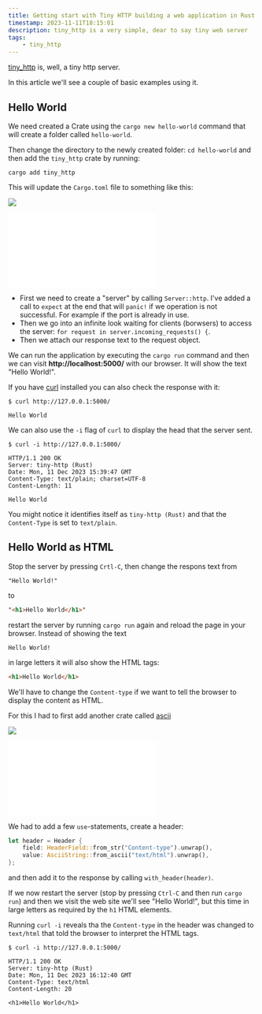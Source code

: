 ```yaml
---
title: Getting start with Tiny HTTP building a web application in Rust
timestamp: 2023-11-11T18:15:01
description: tiny_http is a very simple, dear to say tiny web server
tags:
    - tiny_http
---
```


[tiny_http](https://crates.io/crates/tiny_http) is, well, a tiny http server.

In this article we'll see a couple of basic examples using it.

## Hello World

We need created a Crate using the `cargo new hello-world` command that will create a folder called `hello-world`.

Then change the directory to the newly created folder: `cd hello-world` and then add the `tiny_http` crate by running:

```
cargo add tiny_http
```

This will update the `Cargo.toml` file to something like this:

![](examples/tiny-http/hello-world/Cargo.toml)


![](examples/tiny-http/hello-world/src/main.rs)

* First we need to create a "server" by calling `Server::http`. I've added a call to `expect` at the end that will `panic!` if we operation is not successful. For example if the port is already in use.
* Then we go into an infinite look waiting for clients (borwsers) to access the server: `for request in server.incoming_requests() {`.
* Then we attach our response text to the request object.

We can run the application by executing the `cargo run` command and then we can visit **http://localhost:5000/** with our browser. It will show the text "Hello World!".

If you have [curl](https://curl.se/) installed you can also check the response with it:

```
$ curl http://127.0.0.1:5000/

Hello World
```

We can also use the `-i` flag of `curl` to display the head that the server sent.

```
$ curl -i http://127.0.0.1:5000/

HTTP/1.1 200 OK
Server: tiny-http (Rust)
Date: Mon, 11 Dec 2023 15:39:47 GMT
Content-Type: text/plain; charset=UTF-8
Content-Length: 11

Hello World
```

You might notice it identifies itself as `tiny-http (Rust)` and that the `Content-Type` is set to `text/plain`.


## Hello World as HTML

Stop the server by pressing `Crtl-C`, then change the respons text from

```
"Hello World!"
```

to

```html
"<h1>Hello World</h1>"
```

restart the server by running `cargo run` again and reload the page in your browser.
Instead of showing the text

```
Hello World!
```

in large letters it will also show the HTML tags:

```html
<h1>Hello World</h1>
```

We'll have to change the `Content-type` if we want to tell the browser to display the content as HTML.

For this I had to first add another crate called [ascii](https://crates.io/crates/ascii)

![](examples/tiny-http/hello-world-as-html/Cargo.toml)


![](examples/tiny-http/hello-world-as-html/src/main.rs)

We had to add a few `use`-statements, create a header:

```rust
let header = Header {
    field: HeaderField::from_str("Content-type").unwrap(),
    value: AsciiString::from_ascii("text/html").unwrap(),
};
```
and then add it to the response by calling `with_header(header)`.

If we now restart the server (stop by pressing `Ctrl-C` and then run `cargo run`) and then we visit the web site we'll see
"Hello World!", but this time in large letters as required by the `h1` HTML elements.

Running `curl -i` reveals tha the `Content-type` in the header was changed to `text/html` that told the browser to interpret the
HTML tags.

```
$ curl -i http://127.0.0.1:5000/

HTTP/1.1 200 OK
Server: tiny-http (Rust)
Date: Mon, 11 Dec 2023 16:12:40 GMT
Content-Type: text/html
Content-Length: 20

<h1>Hello World</h1>
```


